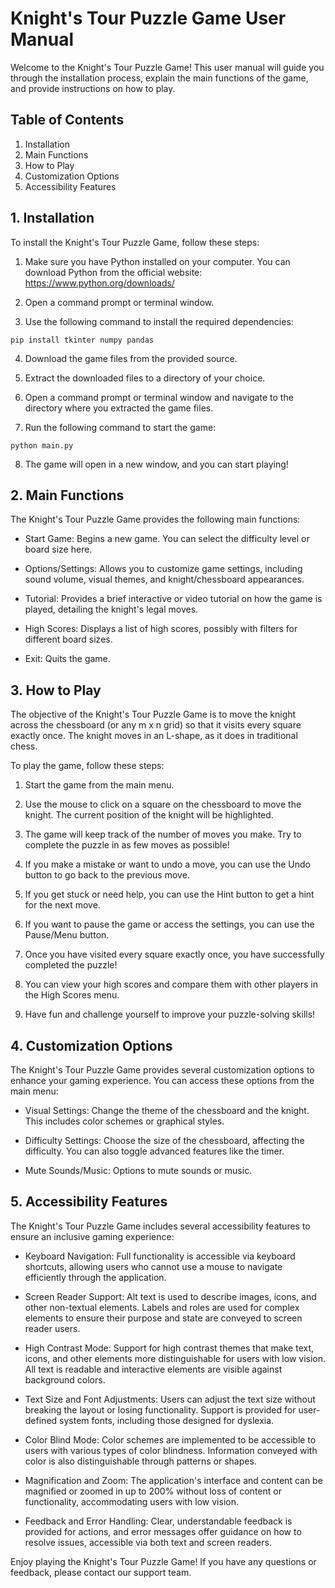 # Knight's Tour Puzzle Game User Manual

Welcome to the Knight's Tour Puzzle Game! This user manual will guide you through the installation process, explain the main functions of the game, and provide instructions on how to play.

## Table of Contents
1. Installation
2. Main Functions
3. How to Play
4. Customization Options
5. Accessibility Features

## 1. Installation

To install the Knight's Tour Puzzle Game, follow these steps:

1. Make sure you have Python installed on your computer. You can download Python from the official website: https://www.python.org/downloads/

2. Open a command prompt or terminal window.

3. Use the following command to install the required dependencies:
```
pip install tkinter numpy pandas
```

4. Download the game files from the provided source.

5. Extract the downloaded files to a directory of your choice.

6. Open a command prompt or terminal window and navigate to the directory where you extracted the game files.

7. Run the following command to start the game:
```
python main.py
```

8. The game will open in a new window, and you can start playing!

## 2. Main Functions

The Knight's Tour Puzzle Game provides the following main functions:

- Start Game: Begins a new game. You can select the difficulty level or board size here.

- Options/Settings: Allows you to customize game settings, including sound volume, visual themes, and knight/chessboard appearances.

- Tutorial: Provides a brief interactive or video tutorial on how the game is played, detailing the knight's legal moves.

- High Scores: Displays a list of high scores, possibly with filters for different board sizes.

- Exit: Quits the game.

## 3. How to Play

The objective of the Knight's Tour Puzzle Game is to move the knight across the chessboard (or any m x n grid) so that it visits every square exactly once. The knight moves in an L-shape, as it does in traditional chess.

To play the game, follow these steps:

1. Start the game from the main menu.

2. Use the mouse to click on a square on the chessboard to move the knight. The current position of the knight will be highlighted.

3. The game will keep track of the number of moves you make. Try to complete the puzzle in as few moves as possible!

4. If you make a mistake or want to undo a move, you can use the Undo button to go back to the previous move.

5. If you get stuck or need help, you can use the Hint button to get a hint for the next move.

6. If you want to pause the game or access the settings, you can use the Pause/Menu button.

7. Once you have visited every square exactly once, you have successfully completed the puzzle!

8. You can view your high scores and compare them with other players in the High Scores menu.

9. Have fun and challenge yourself to improve your puzzle-solving skills!

## 4. Customization Options

The Knight's Tour Puzzle Game provides several customization options to enhance your gaming experience. You can access these options from the main menu:

- Visual Settings: Change the theme of the chessboard and the knight. This includes color schemes or graphical styles.

- Difficulty Settings: Choose the size of the chessboard, affecting the difficulty. You can also toggle advanced features like the timer.

- Mute Sounds/Music: Options to mute sounds or music.

## 5. Accessibility Features

The Knight's Tour Puzzle Game includes several accessibility features to ensure an inclusive gaming experience:

- Keyboard Navigation: Full functionality is accessible via keyboard shortcuts, allowing users who cannot use a mouse to navigate efficiently through the application.

- Screen Reader Support: Alt text is used to describe images, icons, and other non-textual elements. Labels and roles are used for complex elements to ensure their purpose and state are conveyed to screen reader users.

- High Contrast Mode: Support for high contrast themes that make text, icons, and other elements more distinguishable for users with low vision. All text is readable and interactive elements are visible against background colors.

- Text Size and Font Adjustments: Users can adjust the text size without breaking the layout or losing functionality. Support is provided for user-defined system fonts, including those designed for dyslexia.

- Color Blind Mode: Color schemes are implemented to be accessible to users with various types of color blindness. Information conveyed with color is also distinguishable through patterns or shapes.

- Magnification and Zoom: The application's interface and content can be magnified or zoomed in up to 200% without loss of content or functionality, accommodating users with low vision.

- Feedback and Error Handling: Clear, understandable feedback is provided for actions, and error messages offer guidance on how to resolve issues, accessible via both text and screen readers.

Enjoy playing the Knight's Tour Puzzle Game! If you have any questions or feedback, please contact our support team.